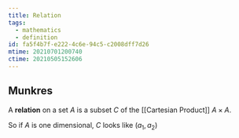 ```yaml
---
title: Relation
tags:
  - mathematics
  - definition
id: fa5f4b7f-e222-4c6e-94c5-c2008dff7d26
mtime: 20210701200740
ctime: 20210505152606
---
```


## Munkres

A **relation** on a set $A$ is a subset $C$ of the [[Cartesian Product]] $A \times A$.

So if $A$ is one dimensional, $C$ looks like $(a_1, a_2)$
